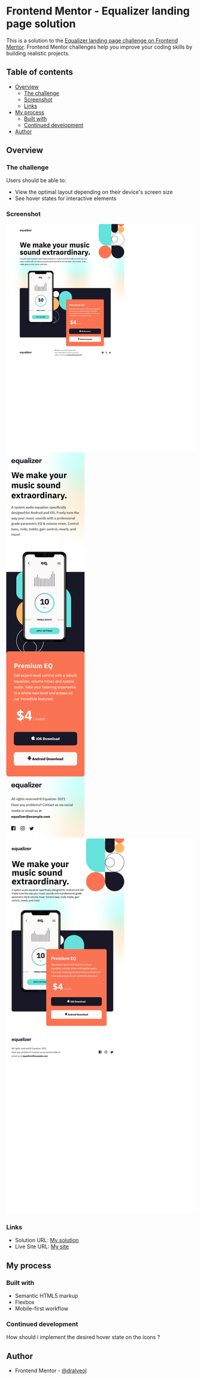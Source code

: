 # Frontend Mentor - Equalizer landing page solution

This is a solution to the [Equalizer landing page challenge on Frontend Mentor](https://www.frontendmentor.io/challenges/equalizer-landing-page-7VJ4gp3DE). Frontend Mentor challenges help you improve your coding skills by building realistic projects. 

## Table of contents

- [Overview](#overview)
  - [The challenge](#the-challenge)
  - [Screenshot](#screenshot)
  - [Links](#links)
- [My process](#my-process)
  - [Built with](#built-with)
  - [Continued development](#continued-development)
- [Author](#author)


## Overview

### The challenge

Users should be able to:

- View the optimal layout depending on their device's screen size
- See hover states for interactive elements

### Screenshot

![Laptop](./screenshots/laptop_view.png)
![Tablet](./screenshots/phone_view.png)
![Phone](./screenshots/tablet_view.png)


### Links

- Solution URL: [My solution](https://github.com/dralveol/equalizer-landing-page/)
- Live Site URL: [My site](https://dralveol.github.io/equalizer-landing-page/)

## My process

### Built with

- Semantic HTML5 markup
- Flexbox
- Mobile-first workflow


### Continued development

How should i implement the desired hover state on the icons ? 

## Author

- Frontend Mentor - [@dralveol](https://www.frontendmentor.io/profile/yourusername)

